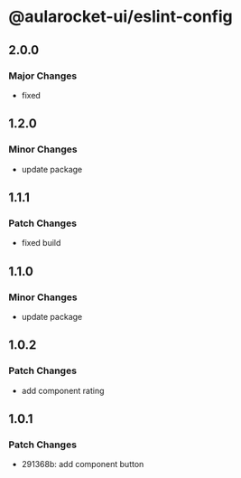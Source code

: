 # @aularocket-ui/eslint-config

## 2.0.0

### Major Changes

- fixed

## 1.2.0

### Minor Changes

- update package

## 1.1.1

### Patch Changes

- fixed build

## 1.1.0

### Minor Changes

- update package

## 1.0.2

### Patch Changes

- add component rating

## 1.0.1

### Patch Changes

- 291368b: add component button
